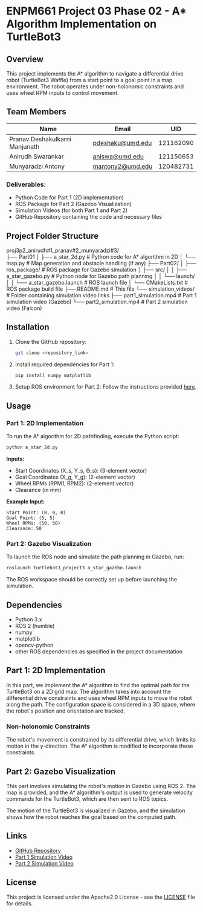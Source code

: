 
# ENPM661 Project 03 Phase 02 - A* Algorithm Implementation on TurtleBot3

## Overview

This project implements the A* algorithm to navigate a differential drive robot (TurtleBot3 Waffle) from a start point to a goal point in a map environment. The robot operates under non-holonomic constraints and uses wheel RPM inputs to control movement.

## Team Members

| Name                           | Email            | UID       |
| ------------------------------ | ---------------- | --------- |
| Pranav Deshakulkarni Manjunath | pdeshaku@umd.edu | 121162090 |
| Anirudh Swarankar              | aniswa@umd.edu   | 121150653 |
| Munyaradzi Antony              | mantony2@umd.edu | 120482731 |


### Deliverables:
- Python Code for Part 1 (2D implementation)
- ROS Package for Part 2 (Gazebo Visualization)
- Simulation Videos (for both Part 1 and Part 2)
- GitHub Repository containing the code and necessary files


## Project Folder Structure

   proj3p2_anirudh#1_pranav#2_munyaradzi#3/     
   ├── Part01
   │   ├── a_star_2d.py          # Python code for A* algorithm in 2D
   │   └── map.py                # Map generation and obstacle handling (if any)
   ├── Part02/
   │   ├── ros_package/          # ROS package for Gazebo simulation
   │   ├── src/
   │   │   ├── a_star_gazebo.py  # Python node for Gazebo path planning
   │   │   └── launch/
   │   │       └── a_star_gazebo.launch # ROS launch file
   │   └── CMakeLists.txt        # ROS package build file
   ├── README.md                 # This file
   └── simulation_videos/        # Folder containing simulation video links
      ├── part1_simulation.mp4   # Part 1 simulation video (Gazebo)
      └── part2_simulation.mp4   # Part 2 simulation video (Falcon)                   


## Installation

1. Clone the GitHub repository:
   ```bash
   git clone <repository_link>
   ```

2. Install required dependencies for Part 1:
   ```bash
   pip install numpy matplotlib
   ```

3. Setup ROS environment for Part 2:
   Follow the instructions provided [here](https://github.com/shantanuparabumd/turtlebot3_project3).

## Usage

### Part 1: 2D Implementation
To run the A* algorithm for 2D pathfinding, execute the Python script:

```bash
python a_star_2d.py
```

**Inputs:**
- Start Coordinates (X_s, Y_s, Θ_s): (3-element vector)
- Goal Coordinates (X_g, Y_g): (2-element vector)
- Wheel RPMs (RPM1, RPM2): (2-element vector)
- Clearance (in mm)

**Example Input:**
```
Start Point: (0, 0, 0)
Goal Point: (5, 5)
Wheel RPMs: (50, 50)
Clearance: 50
```

### Part 2: Gazebo Visualization
To launch the ROS node and simulate the path planning in Gazebo, run:

```bash
roslaunch turtlebot3_project3 a_star_gazebo.launch
```

The ROS workspace should be correctly set up before launching the simulation.

## Dependencies
- Python 3.x
- ROS 2 (humble)
- numpy
- matplotlib
- opencv-python
- other ROS dependencies as specified in the project documentation

## Part 1: 2D Implementation

In this part, we implement the A* algorithm to find the optimal path for the TurtleBot3 on a 2D grid map. The algorithm takes into account the differential drive constraints and uses wheel RPM inputs to move the robot along the path. The configuration space is considered in a 3D space, where the robot's position and orientation are tracked.

### Non-holonomic Constraints
The robot's movement is constrained by its differential drive, which limits its motion in the y-direction. The A* algorithm is modified to incorporate these constraints.

## Part 2: Gazebo Visualization

This part involves simulating the robot's motion in Gazebo using ROS 2. The map is provided, and the A* algorithm's output is used to generate velocity commands for the TurtleBot3, which are then sent to ROS topics.

The motion of the TurtleBot3 is visualized in Gazebo, and the simulation shows how the robot reaches the goal based on the computed path.


## Links

- [GitHub Repository](<GitHub Repository URL>)
- [Part 1 Simulation Video](<Google Drive/YouTube link>)
- [Part 2 Simulation Video](<Google Drive/YouTube link>)

## License
This project is licensed under the Apache2.0 License - see the [LICENSE](LICENSE) file for details.

